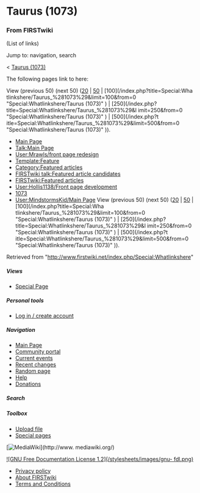 # Taurus (1073)

### From FIRSTwiki

(List of links)

Jump to: navigation, search

&lt; [Taurus (1073)](/index.php?title=Taurus_%281073%29&redirect=no "Taurus
\(1073\)" )  

The following pages link to here:

View (previous 50) (next 50)
([20](/index.php?title=Special:Whatlinkshere/Taurus_%281073%29&limit=20&from=0
"Special:Whatlinkshere/Taurus \(1073\)" ) |
[50](/index.php?title=Special:Whatlinkshere/Taurus_%281073%29&limit=50&from=0
"Special:Whatlinkshere/Taurus \(1073\)" ) | [100](/index.php?title=Special:Wha
tlinkshere/Taurus_%281073%29&limit=100&from=0 "Special:Whatlinkshere/Taurus
\(1073\)" ) | [250](/index.php?title=Special:Whatlinkshere/Taurus_%281073%29&l
imit=250&from=0 "Special:Whatlinkshere/Taurus \(1073\)" ) | [500](/index.php?t
itle=Special:Whatlinkshere/Taurus_%281073%29&limit=500&from=0
"Special:Whatlinkshere/Taurus \(1073\)" )).

  * [Main Page](/index.php/Main_Page "Main Page" )
  * [Talk:Main Page](/index.php/Talk:Main_Page "Talk:Main Page" )
  * [User:Mrawls/front page redesign](/index.php/User:Mrawls/front_page_redesign "User:Mrawls/front page redesign" )
  * [Template:Feature](/index.php/Template:Feature "Template:Feature" )
  * [Category:Featured articles](/index.php/Category:Featured_articles "Category:Featured articles" )
  * [FIRSTwiki talk:Featured article candidates](/index.php/FIRSTwiki_talk:Featured_article_candidates "FIRSTwiki talk:Featured article candidates" )
  * [FIRSTwiki:Featured articles](/index.php/FIRSTwiki:Featured_articles "FIRSTwiki:Featured articles" )
  * [User:Hollis1138/Front page development](/index.php/User:Hollis1138/Front_page_development "User:Hollis1138/Front page development" )
  * [1073](/index.php/1073 "1073" )
  * [User:MindstormsKid/Main Page](/index.php/User:MindstormsKid/Main_Page "User:MindstormsKid/Main Page" )
View (previous 50) (next 50)
([20](/index.php?title=Special:Whatlinkshere/Taurus_%281073%29&limit=20&from=0
"Special:Whatlinkshere/Taurus \(1073\)" ) |
[50](/index.php?title=Special:Whatlinkshere/Taurus_%281073%29&limit=50&from=0
"Special:Whatlinkshere/Taurus \(1073\)" ) | [100](/index.php?title=Special:Wha
tlinkshere/Taurus_%281073%29&limit=100&from=0 "Special:Whatlinkshere/Taurus
\(1073\)" ) | [250](/index.php?title=Special:Whatlinkshere/Taurus_%281073%29&l
imit=250&from=0 "Special:Whatlinkshere/Taurus \(1073\)" ) | [500](/index.php?t
itle=Special:Whatlinkshere/Taurus_%281073%29&limit=500&from=0
"Special:Whatlinkshere/Taurus \(1073\)" )).

Retrieved from "<http://www.firstwiki.net/index.php/Special:Whatlinkshere>"

##### Views

  * [Special Page](/index.php/Special:Whatlinkshere/Taurus_%281073%29)

##### Personal tools

  * [Log in / create account](/index.php?title=Special:Userlogin&returnto=Special:Whatlinkshere)

[](/index.php/Main_Page "Main Page" )

##### Navigation

  * [Main Page](/index.php/Main_Page)
  * [Community portal](/index.php/FIRSTwiki:Community_portal)
  * [Current events](/index.php/Current_events)
  * [Recent changes](/index.php/Special:Recentchanges)
  * [Random page](/index.php/Special:Random)
  * [Help](/index.php/Help:Contents)
  * [Donations](/index.php/FIRSTwiki:Site_support)

##### Search



##### Toolbox

  * [Upload file](/index.php/Special:Upload)
  * [Special pages](/index.php/Special:Specialpages)

[![MediaWiki](/skins/common/images/poweredby_mediawiki_88x31.png)](http://www.
mediawiki.org/)

[![GNU Free Documentation License 1.2](/stylesheets/images/gnu-
fdl.png)](http://www.gnu.org/copyleft/fdl.html)

  * [Privacy policy](/index.php/FIRSTwiki:Privacy_policy "FIRSTwiki:Privacy policy" )
  * [About FIRSTwiki](/index.php/FIRSTwiki:About "FIRSTwiki:About" )
  * [Terms and Conditions](/index.php/FIRSTwiki:Terms_and_conditions "FIRSTwiki:Terms and conditions" )

